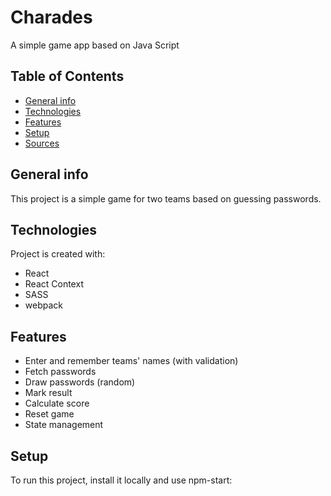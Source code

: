 # Charades
A simple game app based on Java Script

## Table of Contents
* [General info](#general-info)
* [Technologies](#technologies)
* [Features](#features)
* [Setup](#setup)
* [Sources](#sources)

## General info
This project is a simple game for two teams based on guessing passwords.

## Technologies
Project is created with:
* React
* React Context
* SASS
* webpack

## Features
* Enter and remember teams' names (with validation)
* Fetch passwords
* Draw passwords (random)
* Mark result
* Calculate score
* Reset game
* State management

## Setup
To run this project, install it locally and use npm-start:

